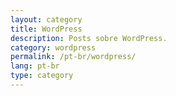 ```yaml
---
layout: category
title: WordPress
description: Posts sobre WordPress.
category: wordpress
permalink: /pt-br/wordpress/
lang: pt-br
type: category
---
```

